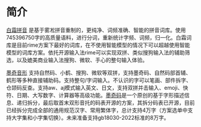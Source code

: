 # 简介

[白霜拼音](https://link.zhihu.com/?target=https%3A//github.com/gaboolic/rime-frost) 是基于雾凇拼音重制的，更纯净、词频准确、智能的拼音词库。使用745396750字的高质量语料，进行分词，重新统计字频、词频，归一化。白霜词库是目前rime方案下最好的词库，在不使用智能模型的情况下可以超越使用智能模型的词库方案。依托开源输入法rime可以实现双拼、类似搜狗输入法的辅助筛选，以及媲美商业输入法搜狗、微软、手心的整句输入体验。



[墨奇音形](https://link.zhihu.com/?target=https%3A//github.com/gaboolic/rime-shuangpin-fuzhuma) 支持自然码、小鹤、搜狗、微软等双拼，支持墨奇码、自然码部首辅、鹤形等多种直接辅助码。支持整句/字词输入。不认识的字可以笔画、部件拆字、仓颉码反查。支持aw、aj模式输入英文、日文，支持双拼并击输入、emoji、快符、日期、大写数字、计算器等高级功能。[墨奇码](https://link.zhihu.com/?target=https%3A//github.com/gaboolic/moqima-tables)是一个原创的基于字形描述信息、递归拆分，最后取首末双形音托的码表开源的方案，其拆分码表已开源，目前已经拆分完成全部的通用规范汉字、常用繁体字，总计支持4万字（方案选单中支持大字集和小字集切换）。未来准备支持gb18030-2022标准的8万字。
